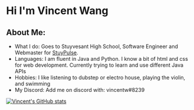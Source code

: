 # Hi I'm Vincent Wang
## About Me:
* What I do: Goes to Stuyvesant High School, Software Engineer and Webmaster for [StuyPulse](https://github.com/StuyPulse). 
* Languages: I am fluent in Java and Python. I know a bit of html and css for web development. Currently trying to learn and use different Java APIs
* Hobbies: I like listening to dubstep or electro house, playing the violin, and swimming
* My Discord: Add me on discord with: vincentw#8239

[![Vincent's GitHub stats](https://github-readme-stats.vercel.app/api?username=definatelyVincentWang&show_icons=true&theme=dark)](https://github.com/definatelyVincentWang/github-readme-stats)
